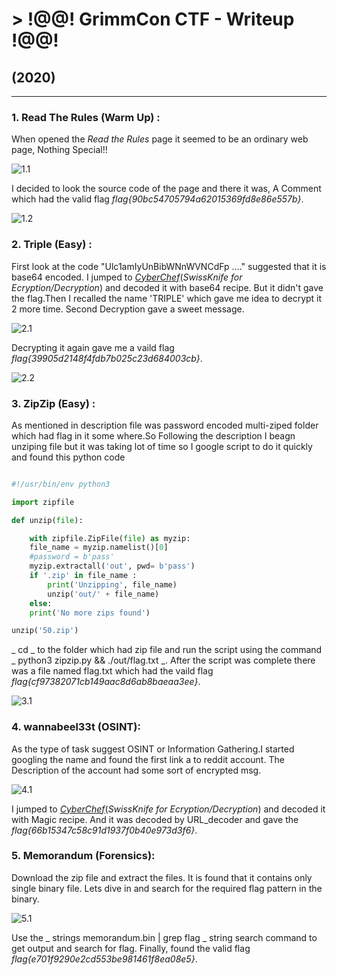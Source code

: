 # > !@@! GrimmCon CTF - Writeup !@@!
## (2020)
---------------------------------

### 1. Read The Rules (Warm Up) :

When opened the _Read the Rules_ page it seemed to be an ordinary web page, Nothing
Special!!


![1.1](url)


I decided to look the source code of the page and there it was, A Comment which had
the valid flag _flag{90bc54705794a62015369fd8e86e557b}_.

![1.2](url)


### 2. Triple (Easy) :

First look at the code "Ulc1amIyUnBibWNnWVNCdFp …." suggested that it is base64 encoded.
I jumped to [_CyberChef_](https://gchq.github.io/CyberChef/)(_SwissKnife for Ecryption/Decryption_)  and decoded it with base64 recipe.
But it didn't gave the flag.Then I recalled the name 'TRIPLE' which gave me idea to decrypt it 2 more time. Second Decryption gave a sweet message.

![2.1](url)

Decrypting it again gave me a vaild flag _flag{39905d2148f4fdb7b025c23d684003cb}_.

![2.2](url)


### 3. ZipZip (Easy) :

As mentioned in description file was password encoded multi-ziped folder which had
flag in it some where.So Following the description I beagn unziping file but it was
taking lot of time so I google script to do it quickly and found this python code

```python

#!/usr/bin/env python3

import zipfile

def unzip(file):

	with zipfile.ZipFile(file) as myzip:
	file_name = myzip.namelist()[0]
	#password = b'pass'
	myzip.extractall('out', pwd= b'pass')
	if '.zip' in file_name :
		print('Unzipping', file_name)
		unzip('out/' + file_name)
	else:
	print('No more zips found')

unzip('50.zip')

```
_ cd _ to the folder which had zip file and run the script using the command _ python3
zipzip.py && ./out/flag.txt _. After the script was complete there was a file named flag.txt
which had the vaild flag _flag{cf97382071cb149aac8d6ab8baeaa3ee}_.

![3.1](url)


### 4. wannabeel33t (OSINT):

As the type of task suggest OSINT or Information Gathering.I started googling the name and
found the first link a to reddit account. The Description of the account had some sort of
encrypted msg.

![4.1](url)

I jumped to [_CyberChef_](https://gchq.github.io/CyberChef/)(_SwissKnife for Ecryption/Decryption_) and decoded it with Magic recipe. And it was
decoded by URL_decoder and gave the _flag{66b15347c58c91d1937f0b40e973d3f6}_.


### 5. Memorandum (Forensics):

Download the zip file and extract the files. It is found that it contains only single binary
file. Lets dive in and search for the required flag pattern in the binary.

![5.1](url)

Use the _ strings memorandum.bin | grep flag _ string search command to get output and search for flag. Finally, found the valid flag _flag{e701f9290e2cd553be981461f8ea08e5}_.